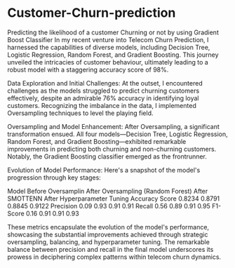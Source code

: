 # Customer-Churn-prediction
Predicting the likelihood of a customer Churning or not by using Gradient Boost Classifier
In my recent venture into Telecom Churn Prediction, I harnessed the capabilities of diverse models, including Decision Tree, Logistic Regression, Random Forest, and Gradient Boosting. This journey unveiled the intricacies of customer behaviour, ultimately leading to a robust model with a staggering accuracy score of 98%.

Data Exploration and Initial Challenges:
At the outset, I encountered challenges as the models struggled to predict churning customers effectively, despite an admirable 76% accuracy in identifying loyal customers. Recognizing the imbalance in the data, I implemented Oversampling techniques to level the playing field.

Oversampling and Model Enhancement:
After Oversampling, a significant transformation ensued. All four models—Decision Tree, Logistic Regression, Random Forest, and Gradient Boosting—exhibited remarkable improvements in predicting both churning and non-churning customers. Notably, the Gradient Boosting classifier emerged as the frontrunner.

Evolution of Model Performance:
Here's a snapshot of the model's progression through key stages:

Model       Before Oversamplin     After Oversampling (Random Forest)  After SMOTTENN  After Hyperparameter Tuning
Accuracy Score  0.8234                   0.8791                              0.8845               0.9122
Precision        0.09                     0.93                                0.91                  0.91
Recall           0.56                     0.89                                0.91                  0.95
F1-Score         0.16                     0.91                                0.91                  0.93


These metrics encapsulate the evolution of the model's performance, showcasing the substantial improvements achieved through strategic oversampling, balancing, and hyperparameter tuning. The remarkable balance between precision and recall in the final model underscores its prowess in deciphering complex patterns within telecom churn dynamics.
